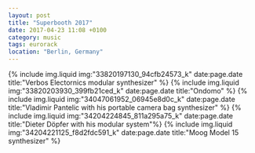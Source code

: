 ```yaml
---
layout: post
title: "Superbooth 2017"
date: 2017-04-23 11:08 +0100
category: music
tags: eurorack
location: "Berlin, Germany"
---
```


{% include img.liquid img:"33820197130_94cfb24573_k" date:page.date title:"Verbos Electornics modular synthesizer" %}
{% include img.liquid img:"33820203930_399fb21ced_k" date:page.date title:"Ondomo" %}
{% include img.liquid img:"34047061952_06945e8d0c_k" date:page.date title:"Vladimir Pantelic with his portable camera bag synthesizer" %}
{% include img.liquid img:"34204224845_811a295a75_k" date:page.date title:"Dieter Döpfer with his modular system"%}
{% include img.liquid img:"34204221125_f8d2fdc591_k" date:page.date title:"Moog Model 15 synthesizer" %}
